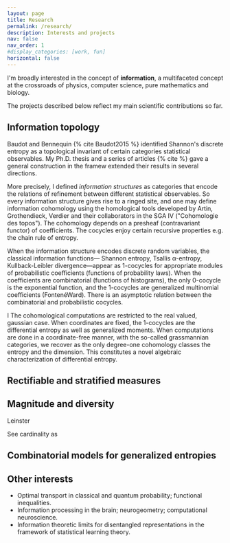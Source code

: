 ```yaml
---
layout: page
title: Research
permalink: /research/
description: Interests and projects
nav: false
nav_order: 1
#display_categories: [work, fun]
horizontal: false
---
```


I'm broadly interested in the concept of **information**, a multifaceted concept at the crossroads of physics, computer science, pure mathematics and biology.  

The projects described below reflect my main scientific contributions so far.

## Information topology

Baudot and Bennequin {% cite Baudot2015 %} identified Shannon's discrete entropy as a topological invariant of certain categories statistical observables. My Ph.D. thesis and a series of articles {% cite %} gave a general construction in the framew extended their results in several directions.

More precisely, I defined *information structures* as categories that encode the relations of refinement between
different statistical observables. So every information structure gives rise to a ringed site, and one may define information cohomology using the homological tools developed by Artin, Grothendieck, Verdier and their collaborators in the SGA IV ("Cohomologie des topos"). The cohomology depends on a presheaf (contravariant functor) of coefficients. The cocycles enjoy certain recursive properties e.g. the chain rule of entropy.

When the information structure encodes discrete random variables, the classical information functions—
Shannon entropy, Tsallis α-entropy, Kullback-Leibler divergence—appear as 1-cocycles
for appropriate modules of probabilistic coefficients (functions of probability laws).
When the coefficients are combinatorial (functions of histograms), the only 0-cocycle is the exponential function, and the 1-cocycles are generalized multinomial coefficients (FontenéWard). There is an asymptotic relation between the combinatorial and probabilistic
cocycles. 

I The cohomological computations are restricted to the real valued, gaussian case. When coordinates are fixed,
the 1-cocycles are the differential entropy as well as generalized moments. When
computations are done in a coordinate-free manner, with the so-called grassmannian
categories, we recover as the only degree-one cohomology classes the entropy and the
dimension. This constitutes a novel algebraic characterization of differential entropy.

## Rectifiable and stratified measures





## Magnitude and diversity

Leinster

See cardinality as 


## Combinatorial models for generalized entropies



## Other interests


* Optimal transport in classical and quantum probability; functional inequalities.
* Information processing in the brain; neurogeometry; computational neuroscience.
* Information theoretic limits for disentangled representations in the framework of statistical learning theory.

